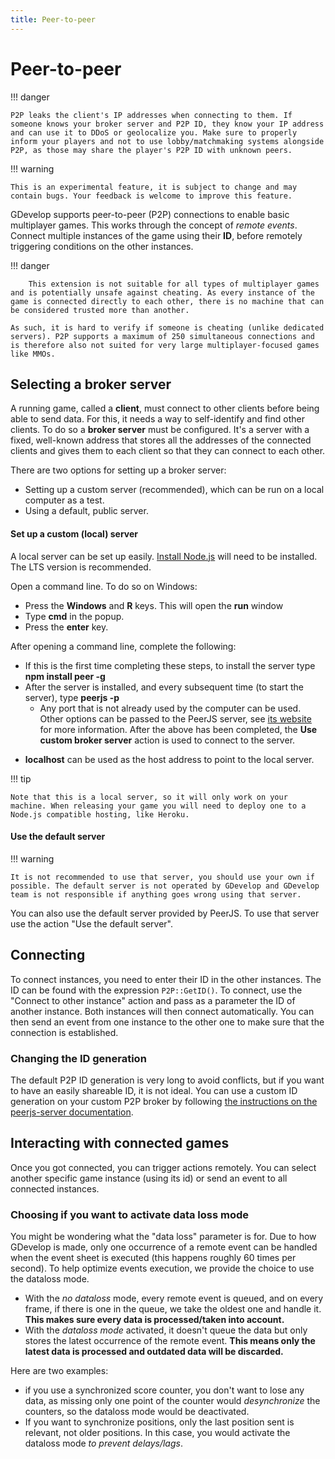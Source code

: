 ```yaml
---
title: Peer-to-peer
---
```

# Peer-to-peer

!!! danger


    P2P leaks the client's IP addresses when connecting to them. If someone knows your broker server and P2P ID, they know your IP address and can use it to DDoS or geolocalize you. Make sure to properly inform your players and not to use lobby/matchmaking systems alongside P2P, as those may share the player's P2P ID with unknown peers.


!!! warning

    This is an experimental feature, it is subject to change and may contain bugs. Your feedback is welcome to improve this feature.

GDevelop supports peer-to-peer (P2P) connections to enable basic multiplayer games. This works through the concept of *remote events*.  Connect multiple instances of the game using their **ID**, before remotely triggering conditions on the other instances.

!!! danger

        This extension is not suitable for all types of multiplayer games and is potentially unsafe against cheating. As every instance of the game is connected directly to each other, there is no machine that can be considered trusted more than another.

    As such, it is hard to verify if someone is cheating (unlike dedicated servers). P2P supports a maximum of 250 simultaneous connections and is therefore also not suited for very large multiplayer-focused games like MMOs.

## Selecting a broker server

A running game, called a **client**, must connect to other clients before being able to send data. For this, it needs a way to self-identify and find other clients. To do so a **broker server** must be configured. It's a server with a fixed, well-known address that stores all the addresses of the connected clients and gives them to each client so that they can connect to each other.

There are two options for setting up a broker server:

  * Setting up a custom server (recommended), which can be run on a local computer as a test.
  * Using a default, public server.

####  Set up a custom (local) server

A local server can be set up easily. [Install Node.js](https://nodejs.org/en/download/) will need to be installed. The LTS version is recommended.

Open a command line. To do so on Windows:

  - Press the **Windows** and **R** keys. This will open the **run** window
  - Type **cmd** in the popup.
  - Press the **enter** key.

After opening a command line, complete the following:

  - If this is the first time completing these steps, to install the server type **npm install peer -g**
  - After the server is installed, and every subsequent time (to start the server), type **peerjs -p <the port>**
     *  Any port that is not already used by the computer can be used.
Other options can be passed to the PeerJS server, see [its website](https://github.com/peers/peerjs-server#config--cli-options) for more information.
After the above has been completed, the **Use custom broker server** action is used to connect to the server.

  *  **localhost** can be used as the host address to point to the local server.

!!! tip

    Note that this is a local server, so it will only work on your machine. When releasing your game you will need to deploy one to a Node.js compatible hosting, like Heroku.

####  Use the default server

!!! warning

    It is not recommended to use that server, you should use your own if possible. The default server is not operated by GDevelop and GDevelop team is not responsible if anything goes wrong using that server.

You can also use the default server provided by PeerJS.
To use that server use the action "Use the default server".

## Connecting

To connect instances, you need to enter their ID in the other instances. The ID can be found with the expression `P2P::GetID()`. To connect, use the "Connect to other instance" action and pass as a parameter the ID of another instance. Both instances will then connect automatically. You can then send an event from one instance to the other one to make sure that the connection is established.

### Changing the ID generation

The default P2P ID generation is very long to avoid conflicts, but if you want to have an easily shareable ID, it is not ideal. You can use a custom ID generation on your custom P2P broker by following [the instructions on the peerjs-server documentation](https://github.com/peers/peerjs-server#custom-client-id-generation).

## Interacting with connected games

Once you got connected, you can trigger actions remotely. You can select another specific game instance (using its id) or send an event to all connected instances.

### Choosing if you want to activate data loss mode

You might be wondering what the "data loss" parameter is for.
Due to how GDevelop is made, only one occurrence of a remote event can be handled when the event sheet is executed (this happens roughly 60 times per second). To help optimize events execution, we provide the choice to use the dataloss mode.

* With the *no dataloss* mode, every remote event is queued, and on every frame, if there is one in the queue, we take the oldest one and handle it. **This makes sure every data is processed/taken into account.**
* With the *dataloss mode* activated, it doesn't queue the data but only stores the latest occurrence of the remote event. **This means only the latest data is processed and outdated data will be discarded.**


Here are two examples:

* if you use a synchronized score counter, you don't want to lose any data, as missing only one point of the counter would *desynchronize* the counters, so the dataloss mode would be deactivated.
* If you want to synchronize positions, only the last position sent is relevant, not older positions. In this case, you would activate the dataloss mode *to prevent delays/lags*.